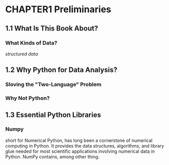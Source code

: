 # **CHAPTER1 Preliminaries**
## **1.1 What Is This Book About?**
### **What Kinds of Data?**
*structured data*
## **1.2 Why Python for Data Analysis?**
### **Sloving the "Two-Language" Problem**
### **Why Not Python?**
## **1.3 Essential Python Libraries**
### **Numpy**
short for Numerical Python, has long been a cornerstone of numerical computing in Python. It provides the data structures, algorithms, and library glue needed for most scientific applications involving numerical data in Python. NumPy contains, among other thing.
